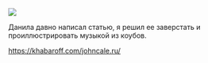 <img src="http://khabaroff.com/wp-content/uploads/2017/04/jcale-share.jpg">

Данила давно написал статью, я решил ее заверстать и проиллюстрировать музыкой из коубов.

https://khabaroff.com/johncale.ru/
